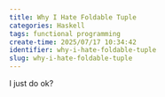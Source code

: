 ```yaml
---
title: Why I Hate Foldable Tuple
categories: Haskell
tags: functional programming
create-time: 2025/07/17 10:34:42
identifier: why-i-hate-foldable-tuple
slug: why-i-hate-foldable-tuple
---
```


I just do ok?

